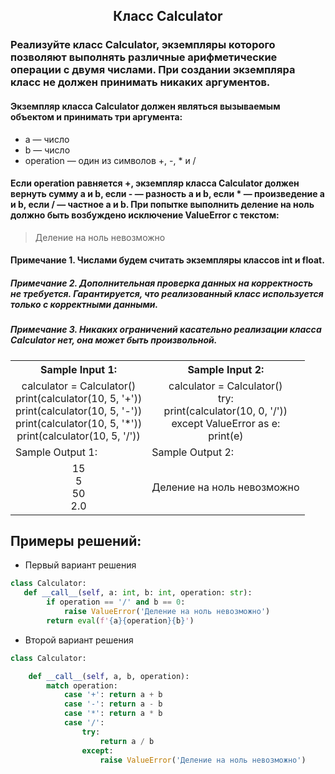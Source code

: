 <h2 style="text-align:center">Класс Calculator</h2>

### Реализуйте класс Calculator, экземпляры которого позволяют выполнять различные арифметические операции с двумя числами. При создании экземпляра класс не должен принимать никаких аргументов.

#### Экземпляр класса Calculator должен являться вызываемым объектом и принимать три аргумента:
* a — число
* b — число
* operation — один из символов +, -, * и /
  
#### Если operation равняется +, экземпляр класса Calculator должен вернуть сумму a и b, если - — разность a и b, если * — произведение a и b, если / — частное a и b. При попытке выполнить деление на ноль должно быть возбуждено исключение ValueError с текстом:
> Деление на ноль невозможно
#### Примечание 1. Числами будем считать экземпляры классов int и float.
##### Примечание 2. Дополнительная проверка данных на корректность не требуется. Гарантируется, что реализованный класс используется только с корректными данными.
##### Примечание 3. Никаких ограничений касательно реализации класса Calculator нет, она может быть произвольной.

<table align="center">
  <tbody>
    <tr>
      <th>Sample Input 1: </th>
      <th>Sample Input 2: </th>
    </tr>
    <tr>
      <td align="center">calculator = Calculator()<br>
                        print(calculator(10, 5, '+'))<br>
                        print(calculator(10, 5, '-'))<br>
                        print(calculator(10, 5, '*'))<br>
                        print(calculator(10, 5, '/'))<br></td>
      <td align="center">calculator = Calculator()<br>
                        try:<br>
                            print(calculator(10, 0, '/'))<br>
                        except ValueError as e:<br>
                            print(e)<br></td>
    </tr>
    <tr>
      <td>Sample Output 1:</td>
      <td>Sample Output 2:</td>
      </tr>
    <tr>
      <td align="center">
                        15<br>
                        5<br>
                        50<br>
                        2.0<br>
      </td>
      <td align="center">
                        Деление на ноль невозможно<br>
      </td>
    </tr>
  </tbody>
</table>



## Примеры решений:
* Первый вариант решения
```python
class Calculator:
   def __call__(self, a: int, b: int, operation: str):
        if operation == '/' and b == 0:
            raise ValueError('Деление на ноль невозможно')
        return eval(f'{a}{operation}{b}')
```
* Второй вариант решения

```python
class Calculator:

    def __call__(self, a, b, operation):
        match operation:
            case '+': return a + b
            case '-': return a - b
            case '*': return a * b
            case '/':
                try:
                    return a / b
                except:
                    raise ValueError('Деление на ноль невозможно')
```


